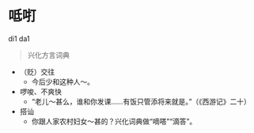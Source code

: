# 呧咑
di1 da1
> 兴化方言词典
- （贬）交往
  - 今后少和这种人～。
- 啰唆、不爽快
  - “老儿～甚么，谁和你发课……有饭只管添将来就是。”（《西游记》二十）
- 搭讪
  - 你跟人家农村妇女～甚的？兴化词典做“嘀嗒”“滴答”。
